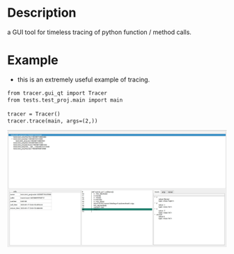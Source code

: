# Description
a GUI tool for timeless tracing of python function / method calls.

# Example
- this is an extremely useful example of tracing.
```
from tracer.gui_qt import Tracer
from tests.test_proj.main import main

tracer = Tracer()
tracer.trace(main, args=(2,))
```
![](examples/example.jpg)